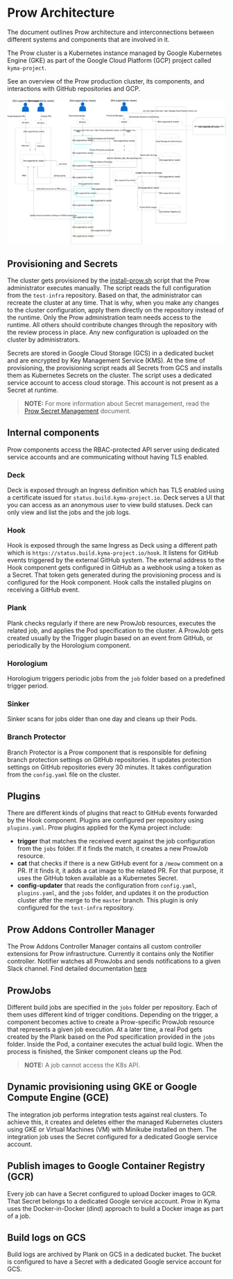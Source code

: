 # Prow Architecture

The document outlines Prow architecture and interconnections between different systems and components that are involved in it.

The Prow cluster is a Kubernetes instance managed by Google Kubernetes Engine (GKE) as part of the Google Cloud Platform (GCP) project called `kyma-project`.

See an overview of the Prow production cluster, its components, and interactions with GitHub repositories and GCP.  

![Prow architecture overview](./assets/prow-architecture.svg)

## Provisioning and Secrets
The cluster gets provisioned by the [install-prow.sh](../../prow/install-prow.sh) script that the Prow administrator executes manually. The script reads the full configuration from the `test-infra` repository. Based on that, the administrator can recreate the cluster at any time. That is why, when you make any changes to the cluster configuration, apply them directly on the repository instead of the runtime. Only the Prow administration team needs access to the runtime. All others should contribute changes through the repository with the review process in place. Any new configuration is uploaded on the cluster by administrators.

Secrets are stored in Google Cloud Storage (GCS) in a dedicated bucket and are encrypted by Key Management Service (KMS). At the time of provisioning, the provisioning script reads all Secrets from GCS and installs them as Kubernetes Secrets on the cluster. The script uses a dedicated service account to access cloud storage. This account is not present as a Secret at runtime.

> **NOTE:** For more information about Secret management, read the [Prow Secret Management](./prow-secrets-management.md) document.

## Internal components
Prow components access the RBAC-protected API server using dedicated service accounts and are communicating without having TLS enabled.

### Deck
Deck is exposed through an Ingress definition which has TLS enabled using a certificate issued for `status.build.kyma-project.io`. Deck serves a UI that you can access as an anonymous user to view build statuses. Deck can only view and list the jobs and the job logs.

### Hook
Hook is exposed through the same Ingress as Deck using a different path which is `https://status.build.kyma-project.io/hook`. It listens for GitHub events triggered by the external GitHub system. The external address to the Hook component gets configured in GitHub as a webhook using a token as a Secret. That token gets generated during the provisioning process and is configured for the Hook component. Hook calls the installed plugins on receiving a GitHub event.

### Plank
Plank checks regularly if there are new ProwJob resources, executes the related job, and applies the Pod specification to the cluster. A ProwJob gets created usually by the Trigger plugin based on an event from GitHub, or periodically by the Horologium component.

### Horologium
Horologium triggers periodic jobs from the `job` folder based on a predefined trigger period.

### Sinker
Sinker scans for jobs older than one day and cleans up their Pods.

### Branch Protector
Branch Protector is a Prow component that is responsible for defining branch protection settings on GitHub repositories. It updates protection settings on GitHub repositories every 30 minutes. It takes configuration from the `config.yaml` file on the cluster.

## Plugins
There are different kinds of plugins that react to GitHub events forwarded by the Hook component. Plugins are configured per repository using `plugins.yaml`.
Prow plugins applied for the Kyma project include:
- **trigger** that matches the received event against the job configuration from the `jobs` folder. If it finds the match, it creates a new ProwJob resource.
- **cat** that checks if there is a new GitHub event for a `/meow` comment on a PR. If it finds it, it adds a cat image to the related PR. For that purpose, it uses the GitHub token available as a Kubernetes Secret.
- **config-updater** that reads the configuration from `config.yaml`, `plugins.yaml`, and the `jobs` folder, and updates it on the production cluster after the merge to the `master` branch. This plugin is only configured for the `test-infra` repository.

## Prow Addons Controller Manager

The Prow Addons Controller Manager contains all custom controller extensions for Prow infrastructure. Currently it contains only the Notifier controller. Notifier watches all ProwJobs and sends notifications to a given Slack channel. Find detailed documentation [here](../../development/prow-addons-ctrl-manager/README.md)

## ProwJobs
Different build jobs are specified in the `jobs` folder per repository. Each of them uses different kind of trigger conditions. Depending on the trigger, a component becomes active to create a Prow-specific ProwJob resource that represents a given job execution. At a later time, a real Pod gets created by the Plank based on the Pod specification provided in the `jobs` folder. Inside the Pod, a container executes the actual build logic. When the process is finished, the Sinker component cleans up the Pod.

> **NOTE:** A job cannot access the K8s API.

## Dynamic provisioning using GKE or Google Compute Engine (GCE)
The integration job performs integration tests against real clusters. To achieve this, it creates and deletes either the managed Kubernetes clusters using GKE or Virtual Machines (VM) with Minikube installed on them. The integration job uses the Secret configured for a dedicated Google service account.

## Publish images to Google Container Registry (GCR)
Every job can have a Secret configured to upload Docker images to GCR. That Secret belongs to a dedicated Google service account.
Prow in Kyma uses the Docker-in-Docker (dind) approach to build a Docker image as part of a job.

## Build logs on GCS
Build logs are archived by Plank on GCS in a dedicated bucket. The bucket is configured to have a Secret with a dedicated Google service account for GCS.

